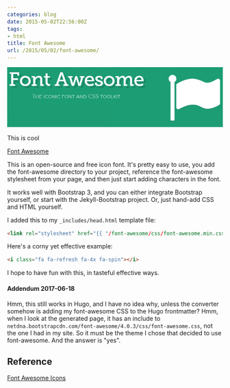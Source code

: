 ```yaml
---
categories: blog
date: 2015-05-02T22:56:00Z
tags:
- html
title: Font Awesome
url: /2015/05/02/font-awesome/
---
```


![My helpful screenshot](/assets/FontAwesome.jpg)

This is cool

[Font Awesome](http://fortawesome.github.io/Font-Awesome/)

This is an open-source and free icon font. It's pretty easy to use, you add
the font-awesome directory to your project, reference the font-awesome stylesheet
from your page, and then just start adding characters in the font.

It works well with Bootstrap 3, and you can either integrate Bootstrap yourself,
or start with the Jekyll-Bootstrap project. Or, just hand-add CSS and HTML
yourself.

I added this to my ```_includes/head.html``` template file:

```html
<link rel="stylesheet" href="{{ "/font-awesome/css/font-awesome.min.css" | prepend: site.baseurl }}">
```

Here's a corny yet effective example:

<i class="fa fa-refresh fa-4x fa-spin"></i>

```html
<i class="fa fa-refresh fa-4x fa-spin"></i>
```

I hope to have fun with this, in tasteful effective ways.

#### Addendum 2017-06-18

Hmm, this still works in Hugo, and I have no idea why, unless the converter somehow is adding
my font-awesome CSS to the Hugo frontmatter? Hmm, when I look at the generated page, it has
an include to `netdna.bootstrapcdn.com/font-awesome/4.0.3/css/font-awesome.css`, not the
one I had in my site. So it must be the theme I chose that decided to use font-awesome. And
the answer is "yes".

## Reference

[Font Awesome Icons](http://fortawesome.github.io/Font-Awesome/icons/)
